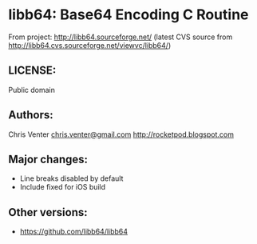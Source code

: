 libb64: Base64 Encoding C Routine
=================================

From project: <http://libb64.sourceforge.net/> (latest CVS source from <http://libb64.cvs.sourceforge.net/viewvc/libb64/>)

LICENSE:
--------

Public domain

Authors:
--------

Chris Venter	chris.venter@gmail.com	http://rocketpod.blogspot.com

Major changes:
--------------

- Line breaks disabled by default
- Include fixed for iOS build

Other versions:
---------------

- <https://github.com/libb64/libb64>
